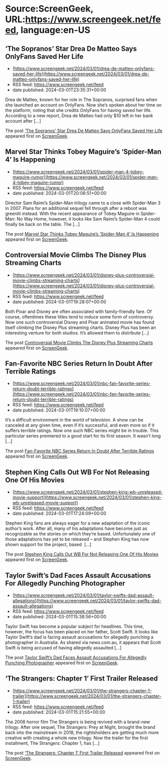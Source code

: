 # Source:ScreenGeek, URL:https://www.screengeek.net/feed, language:en-US

## ‘The Sopranos’ Star Drea De Matteo Says OnlyFans Saved Her Life
 - [https://www.screengeek.net/2024/03/01/drea-de-matteo-onlyfans-saved-her-life](https://www.screengeek.net/2024/03/01/drea-de-matteo-onlyfans-saved-her-life)
 - RSS feed: https://www.screengeek.net/feed
 - date published: 2024-03-01T23:35:31+00:00

<p>Drea de Matteo, known for her role in The Sopranos, surprised fans when she launched an account on OnlyFans. Now she&#8217;s spoken about her time on the platform, noting that she credits OnlyFans for having saved her life. According to a new report, Drea de Matteo had only $10 left in her bank account after [...]</p>
<p>The post <a href="https://www.screengeek.net/2024/03/01/drea-de-matteo-onlyfans-saved-her-life/">&#8216;The Sopranos&#8217; Star Drea De Matteo Says OnlyFans Saved Her Life</a> appeared first on <a href="https://www.screengeek.net">ScreenGeek</a>.</p>

## Marvel Star Thinks Tobey Maguire’s ‘Spider-Man 4’ Is Happening
 - [https://www.screengeek.net/2024/03/01/spider-man-4-tobey-maguire-rumor](https://www.screengeek.net/2024/03/01/spider-man-4-tobey-maguire-rumor)
 - RSS feed: https://www.screengeek.net/feed
 - date published: 2024-03-01T20:06:51+00:00

<p>Director Sam Raimi&#8217;s Spider-Man trilogy came to a close with Spider-Man 3 in 2007. Plans for an additional sequel fell through after a reboot was greenlit instead. With the recent appearance of Tobey Maguire in Spider-Man: No Way Home, however, it looks like Sam Raimi&#8217;s Spider-Man 4 could finally be back on the table. The [...]</p>
<p>The post <a href="https://www.screengeek.net/2024/03/01/spider-man-4-tobey-maguire-rumor/">Marvel Star Thinks Tobey Maguire&#8217;s &#8216;Spider-Man 4&#8217; Is Happening</a> appeared first on <a href="https://www.screengeek.net">ScreenGeek</a>.</p>

## Controversial Movie Climbs The Disney Plus Streaming Charts
 - [https://www.screengeek.net/2024/03/01/disney-plus-controversial-movie-climbs-streaming-charts](https://www.screengeek.net/2024/03/01/disney-plus-controversial-movie-climbs-streaming-charts)
 - RSS feed: https://www.screengeek.net/feed
 - date published: 2024-03-01T19:28:07+00:00

<p>Both Pixar and Disney are often associated with family-friendly fare. Of course, oftentimes these titles tend to induce some form of controversy. Now one such controversial Disney and Pixar animated movie has found itself climbing the Disney Plus streaming charts. Disney Plus has been an interesting venture for both studios. It&#8217;s allowed them to distribute [...]</p>
<p>The post <a href="https://www.screengeek.net/2024/03/01/disney-plus-controversial-movie-climbs-streaming-charts/">Controversial Movie Climbs The Disney Plus Streaming Charts</a> appeared first on <a href="https://www.screengeek.net">ScreenGeek</a>.</p>

## Fan-Favorite NBC Series Return In Doubt After Terrible Ratings
 - [https://www.screengeek.net/2024/03/01/nbc-fan-favorite-series-return-doubt-terrible-ratings](https://www.screengeek.net/2024/03/01/nbc-fan-favorite-series-return-doubt-terrible-ratings)
 - RSS feed: https://www.screengeek.net/feed
 - date published: 2024-03-01T19:10:07+00:00

<p>It&#8217;s a difficult environment in the world of television. A show can be canceled at any given time, even if it&#8217;s successful, and even more so if it suffers terrible ratings. Now one such NBC series might be in trouble. This particular series premiered to a good start for its first season. It wasn&#8217;t long [...]</p>
<p>The post <a href="https://www.screengeek.net/2024/03/01/nbc-fan-favorite-series-return-doubt-terrible-ratings/">Fan-Favorite NBC Series Return In Doubt After Terrible Ratings</a> appeared first on <a href="https://www.screengeek.net">ScreenGeek</a>.</p>

## Stephen King Calls Out WB For Not Releasing One Of His Movies
 - [https://www.screengeek.net/2024/03/01/stephen-king-wb-unreleased-movie-support](https://www.screengeek.net/2024/03/01/stephen-king-wb-unreleased-movie-support)
 - RSS feed: https://www.screengeek.net/feed
 - date published: 2024-03-01T17:24:09+00:00

<p>Stephen King fans are always eager for a new adaptation of the iconic author&#8217;s work. After all, many of his adaptations have become just as recognizable as the stories on which they&#8217;re based. Unfortunately one of those adaptations has yet to be released &#8211; and Stephen King has now shown support for the project, based  [...]</p>
<p>The post <a href="https://www.screengeek.net/2024/03/01/stephen-king-wb-unreleased-movie-support/">Stephen King Calls Out WB For Not Releasing One Of His Movies</a> appeared first on <a href="https://www.screengeek.net">ScreenGeek</a>.</p>

## Taylor Swift’s Dad Faces Assault Accusations For Allegedly Punching Photographer
 - [https://www.screengeek.net/2024/03/01/taylor-swifts-dad-assault-allegations](https://www.screengeek.net/2024/03/01/taylor-swifts-dad-assault-allegations)
 - RSS feed: https://www.screengeek.net/feed
 - date published: 2024-03-01T15:38:56+00:00

<p>Taylor Swift has become a popular subject for headlines. This time, however, the focus has been placed on her father, Scott Swift. It looks like Taylor Swift&#8216;s dad is facing assault accusations for allegedly punching a photographer in Australia. As shared via news.com.au, it appears that Scott Swift is being accused of having allegedly assaulted [...]</p>
<p>The post <a href="https://www.screengeek.net/2024/03/01/taylor-swifts-dad-assault-allegations/">Taylor Swift&#8217;s Dad Faces Assault Accusations For Allegedly Punching Photographer</a> appeared first on <a href="https://www.screengeek.net">ScreenGeek</a>.</p>

## ‘The Strangers: Chapter 1’ First Trailer Released
 - [https://www.screengeek.net/2024/03/01/the-strangers-chapter-1-trailer](https://www.screengeek.net/2024/03/01/the-strangers-chapter-1-trailer)
 - RSS feed: https://www.screengeek.net/feed
 - date published: 2024-03-01T15:21:55+00:00

<p>The 2008 horror film The Strangers is being revived with a brand-new trilogy. After one sequel, The Strangers: Prey at Night, brought the brand back into the mainstream in 2018, the rightsholders are getting much more creative with creating a whole new trilogy. Now the trailer for the first installment, The Strangers: Chapter 1, has [...]</p>
<p>The post <a href="https://www.screengeek.net/2024/03/01/the-strangers-chapter-1-trailer/">&#8216;The Strangers: Chapter 1&#8217; First Trailer Released</a> appeared first on <a href="https://www.screengeek.net">ScreenGeek</a>.</p>

